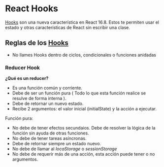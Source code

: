 # React Hooks
[Hooks](https://es.reactjs.org/docs/hooks-intro.html) son una nueva característica en React 16.8. Estos te permiten usar el estado y otras características de React sin escribir una clase.

## Reglas de los [Hooks](https://es.reactjs.org/docs/hooks-rules.html)

* No llames Hooks dentro de ciclos, condicionales o funciones anidadas

### Reducer Hook

**¿Qué es un reducer?**

* Es una función común y corriente.
* Debe de ser un función pura ( Todo lo que esta función realice se resulve de forma interna ).
* Debe de retornar un nuevo estado.
* Recibe 2 argumentos: el valor inicial (initialState) y la acción a ejecutar.

Función pura:

 * No debe de tener efectos secundaios. Debe de resolver la lógica de la función sin ayuda de otras funciones.
 * No debe de tener tareas asíncronas.
 * Debe de retornar siempre un estado nuevo.
 * No debe de llamar al _locaStorage_ o _sessionStorage_
 * No debe de requerir más de una acción, esta acción puede tener o no argumentos.

























